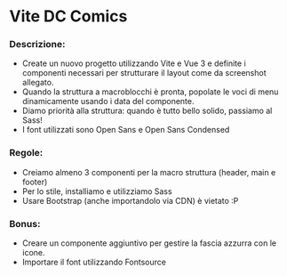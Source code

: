 # Vite DC Comics

### Descrizione:
- Create un nuovo progetto utilizzando Vite e Vue 3 e definite i componenti necessari per strutturare il layout come da screenshot allegato.
- Quando la struttura a macroblocchi è pronta, popolate le voci di menu
dinamicamente usando i data del componente.
- Diamo priorità alla struttura: quando è tutto bello solido, passiamo al Sass!
- I font utilizzati sono Open Sans e Open Sans Condensed
### Regole:
- Creiamo almeno 3 componenti per la macro struttura (header, main e footer)
- Per lo stile, installiamo e utilizziamo Sass
- Usare Bootstrap (anche importandolo via CDN) è vietato :P
### Bonus:
- Creare un componente aggiuntivo per gestire la fascia azzurra con le icone.
- Importare il font utilizzando Fontsource
